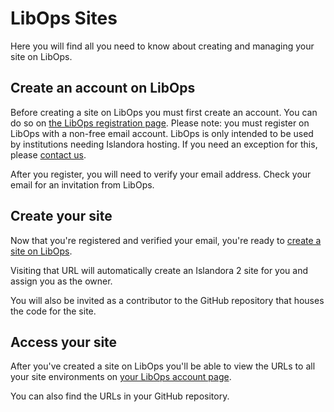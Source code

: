 # LibOps Sites

Here you will find all you need to know about creating and managing your site on LibOps.

## Create an account on LibOps

Before creating a site on LibOps you must first create an account. You can do so on [the LibOps registration page](https://www.libops.io/user/register). Please note: you must register on LibOps with a non-free email account. LibOps is only intended to be used by institutions needing Islandora hosting. If you need an exception for this, please [contact us](mailto:info@libops.io).

After you register, you will need to verify your email address. Check your email for an invitation from LibOps.

## Create your site

Now that you're registered and verified your email, you're ready to [create a site on LibOps](https://www.libops.io/site/create).

Visiting that URL will automatically create an Islandora 2 site for you and assign you as the owner.

You will also be invited as a contributor to the GitHub repository that houses the code for the site.

## Access your site

After you've created a site on LibOps you'll be able to view the URLs to all your site environments on [your LibOps account page](https://www.libops.io/user).

You can also find the URLs in your GitHub repository.
